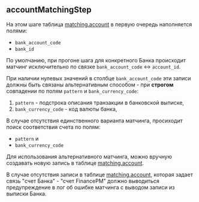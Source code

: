 ## accountMatchingStep

На этом шаге таблица <u>matching.account</u> в первую очередь наполняется полями:
* `bank_account_code`
* `bank_id`

По умолчанию, при прогоне шага для конкретного Банка происходит матчинг исключительно по связке
`bank_account_code` <-> `account_id`.

При наличии нулевых значений в столбце `bank_account_code` эти записи должны быть 
связаны альтернативным способом - при **строгом** совпадении по полям `pattern` и `bank_currency_code`:
1) `pattern` - подстрока описания транзакции в банковской выписке,
2) `bank_currency_code` - код валюты банка,

В случае отсутствия единственного варианта матчинга, просиходит поиск соответствия счета по полям:
- `pattern` и 
- `bank_currency_code`

Для использования альтернативного матчинга, можно вручную создавать новую запись
в таблице <u>matching.account</u>.

В случае отсутствия записи в таблице <u>matching.account</u>, которая задает связь "счет Банка" -
"счет FinancePM" должно выводиться предупреждение в лог об ошибке матчинга с выводом записи из выписки Банка.